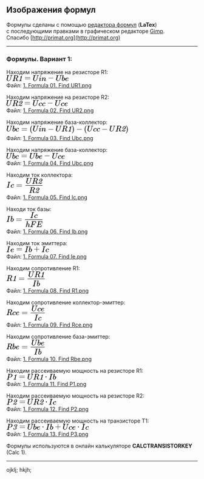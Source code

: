 ## Изображения формул

Формулы сделаны с помощью [редактора формул](http://primat.org/mathred/mathred.html "WEB-редактор формул") (**LaTex**)
<br>
с последующими правками в графическом редакторе [Gimp](https://www.gimp.org "Графический редактор Gimp").
<br>
Спасибо [http://primat.org](http://primat.org)

<hr>

### Формулы. Вариант 1:

Находим напряжение на резисторе R1:
<br>
![](https://github.com/drilnet/electronics/blob/master/Bipolar%20transistor%20in%20key%20mode/Formulas/1.%20Formula%2001.%20Find%20UR1.png)
<br>
Файл: [1. Formula 01. Find UR1.png](https://github.com/drilnet/electronics/blob/master/Bipolar%20transistor%20in%20key%20mode/Formulas/1.%20Formula%2001.%20Find%20UR1.png)

Находим напряжение на резисторе R2:
<br>
![](https://github.com/drilnet/electronics/blob/master/Bipolar%20transistor%20in%20key%20mode/Formulas/1.%20Formula%2002.%20Find%20UR2.png)
<br>
Файл: [1. Formula 02. Find UR2.png](https://github.com/drilnet/electronics/blob/master/Bipolar%20transistor%20in%20key%20mode/Formulas/1.%20Formula%2002.%20Find%20UR2.png)

Находим напряжение база-коллектор:
<br>
![](https://github.com/drilnet/electronics/blob/master/Bipolar%20transistor%20in%20key%20mode/Formulas/1.%20Formula%2003.%20Find%20Ubc.png)
<br>
Файл: [1. Formula 03. Find Ubc.png](https://github.com/drilnet/electronics/blob/master/Bipolar%20transistor%20in%20key%20mode/Formulas/1.%20Formula%2003.%20Find%20Ubc.png)

Находим напряжение база-коллектор:
<br>
![](https://github.com/drilnet/electronics/blob/master/Bipolar%20transistor%20in%20key%20mode/Formulas/1.%20Formula%2004.%20Find%20Ubc.png)
<br>
Файл: [1. Formula 04. Find Ubc.png](https://github.com/drilnet/electronics/blob/master/Bipolar%20transistor%20in%20key%20mode/Formulas/1.%20Formula%2004.%20Find%20Ubc.png)

Находим ток коллектора:
<br>
![](https://github.com/drilnet/electronics/blob/master/Bipolar%20transistor%20in%20key%20mode/Formulas/1.%20Formula%2005.%20Find%20Ic.png)
<br>
Файл: [1. Formula 05. Find Ic.png](https://github.com/drilnet/electronics/blob/master/Bipolar%20transistor%20in%20key%20mode/Formulas/1.%20Formula%2005.%20Find%20Ic.png)

Находи ток базы:
<br>
![](https://github.com/drilnet/electronics/blob/master/Bipolar%20transistor%20in%20key%20mode/Formulas/1.%20Formula%2006.%20Find%20Ib.png)
<br>
Файл: [1. Formula 06. Find Ib.png](https://github.com/drilnet/electronics/blob/master/Bipolar%20transistor%20in%20key%20mode/Formulas/1.%20Formula%2006.%20Find%20Ib.png)

Находим ток эмиттера:
<br>
![](https://github.com/drilnet/electronics/blob/master/Bipolar%20transistor%20in%20key%20mode/Formulas/1.%20Formula%2007.%20Find%20Ie.png)
<br>
Файл: [1. Formula 07. Find Ie.png](https://github.com/drilnet/electronics/blob/master/Bipolar%20transistor%20in%20key%20mode/Formulas/1.%20Formula%2007.%20Find%20Ie.png)

Находим сопротивление R1:
<br>
![](https://github.com/drilnet/electronics/blob/master/Bipolar%20transistor%20in%20key%20mode/Formulas/1.%20Formula%2008.%20Find%20R1.png)
<br>
Файл: [1. Formula 08. Find R1.png](https://github.com/drilnet/electronics/blob/master/Bipolar%20transistor%20in%20key%20mode/Formulas/1.%20Formula%2008.%20Find%20R1.png)

Находим сопротивление коллектор-эмиттер:
<br>
![](https://github.com/drilnet/electronics/blob/master/Bipolar%20transistor%20in%20key%20mode/Formulas/1.%20Formula%2009.%20Find%20Rce.png)
<br>
Файл: [1. Formula 09. Find Rce.png](https://github.com/drilnet/electronics/blob/master/Bipolar%20transistor%20in%20key%20mode/Formulas/1.%20Formula%2009.%20Find%20Rce.png)

Находим сопротивление база-эмиттер:
<br>
![](https://github.com/drilnet/electronics/blob/master/Bipolar%20transistor%20in%20key%20mode/Formulas/1.%20Formula%2010.%20Find%20Rbe.png)
<br>
Файл: [1. Formula 10. Find Rbe.png](https://github.com/drilnet/electronics/blob/master/Bipolar%20transistor%20in%20key%20mode/Formulas/1.%20Formula%2010.%20Find%20Rbe.png)

Находим рассеиваемую мощность на резисторе R1:
<br>
![](https://github.com/drilnet/electronics/blob/master/Bipolar%20transistor%20in%20key%20mode/Formulas/1.%20Formula%2011.%20Find%20P1.png)
<br>
Файл: [1. Formula 11. Find P1.png](https://github.com/drilnet/electronics/blob/master/Bipolar%20transistor%20in%20key%20mode/Formulas/1.%20Formula%2011.%20Find%20P1.png)

Находим рассеиваемую мощность на резисторе R2:
<br>
![](https://github.com/drilnet/electronics/blob/master/Bipolar%20transistor%20in%20key%20mode/Formulas/1.%20Formula%2012.%20Find%20P2.png)
<br>
Файл: [1. Formula 12. Find P2.png](https://github.com/drilnet/electronics/blob/master/Bipolar%20transistor%20in%20key%20mode/Formulas/1.%20Formula%2012.%20Find%20P2.png)

Находим рассеиваемую мощность на транзисторе T1:
<br>
![](https://github.com/drilnet/electronics/blob/master/Bipolar%20transistor%20in%20key%20mode/Formulas/1.%20Formula%2013.%20Find%20P3.png)
<br>
Файл: [1. Formula 13. Find P3.png](https://github.com/drilnet/electronics/blob/master/Bipolar%20transistor%20in%20key%20mode/Formulas/1.%20Formula%2013.%20Find%20P3.png)

Формулы используются в онлайн калькуляторе **CALCTRANSISTORKEY** (Calc 1).

<hr>

ojklj; hkjh;
